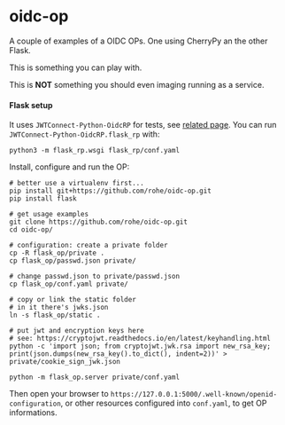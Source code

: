 # oidc-op
A couple of examples of a OIDC OPs.
One using CherryPy an the other Flask.

This is something you can play with.

This is **NOT** something you should even imaging running as a service.

#### Flask setup

It uses `JWTConnect-Python-OidcRP` for tests, see [related page](https://github.com/openid/JWTConnect-Python-OidcRP).
You can run `JWTConnect-Python-OidcRP.flask_rp` with:

````
python3 -m flask_rp.wsgi flask_rp/conf.yaml
````

Install, configure and run the OP:
````
# better use a virtualenv first...
pip install git+https://github.com/rohe/oidc-op.git
pip install flask

# get usage examples
git clone https://github.com/rohe/oidc-op.git
cd oidc-op/

# configuration: create a private folder
cp -R flask_op/private .
cp flask_op/passwd.json private/

# change passwd.json to private/passwd.json
cp flask_op/conf.yaml private/

# copy or link the static folder
# in it there's jwks.json
ln -s flask_op/static .

# put jwt and encryption keys here
# see: https://cryptojwt.readthedocs.io/en/latest/keyhandling.html
python -c 'import json; from cryptojwt.jwk.rsa import new_rsa_key; print(json.dumps(new_rsa_key().to_dict(), indent=2))' > private/cookie_sign_jwk.json

python -m flask_op.server private/conf.yaml
````

Then open your browser to `https://127.0.0.1:5000/.well-known/openid-configuration`, or other resources configured into `conf.yaml`, to get OP informations.

